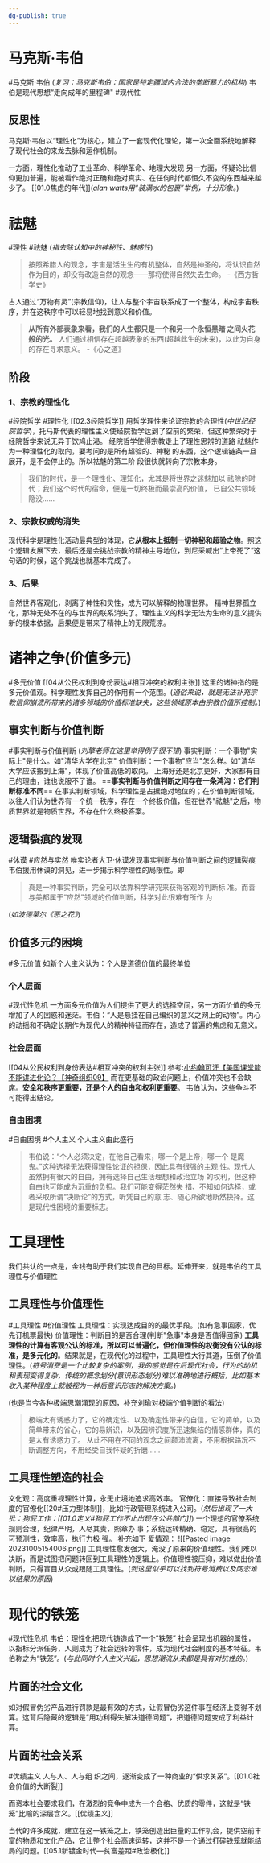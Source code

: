```yaml
---
dg-publish: true
---
```


# 马克斯·韦伯
#马克斯·韦伯 
(*复习：马克斯韦伯：国家是特定疆域内合法的垄断暴力的机构*)
韦伯是现代思想“走向成年的里程碑"
#现代性 
## 反思性
马克斯·韦伯以“理性化”为核心，建立了一套现代化理论，第一次全面系统地解释了现代社会的来龙去脉和运作机制。

一方面，理性化推动了工业革命、科学革命、地理大发现
另一方面，怀疑论比信仰更加普遍，能被看作绝对正确和绝对真实、在任何时代都恒久不变的东西越来越少了。
[[01.0焦虑的年代]](*alan watts用“装满水的包裹”举例，十分形象。*)
# 祛魅
#理性 #祛魅
(*指去除认知中的神秘性、魅惑性*)
>按照希腊人的观念，宇宙是活生生的有机整体，自然是神圣的，将认识自然作为目的，却没有改造自然的观念——那将使得自然失去生命。  -《西方哲学史》

古人通过“万物有灵”(宗教信仰)，让人与整个宇宙联系成了一个整体，构成宇宙秩序，并在这秩序中可以轻易地找到意义和价值。
>**从所有外部表象来看，我们的⼈⽣都只是⼀个和另⼀个永恒⿊暗 之间⽕花般的光。**
人们通过相信存在超越表象的东西(超越此生的未来)，以此为自身的存在寻求意义。              -《心之道》
## 阶段
### 1、宗教的理性化
#经院哲学 #理性化
[[02.3经院哲学]]
用哲学理性来论证宗教的合理性(*中世纪经院哲学*)，托马斯代表的理性主义使经院哲学达到了空前的繁荣，但这种繁荣对于经院哲学来说无异于饮鸠止渴。
经院哲学使得宗教走上了理性思辨的道路
祛魅作为⼀种理性化的取向，要考问的是所有超验的、神秘 的东⻄，这个逻辑链条⼀旦展开，是不会停⽌的。所以袪魅的第⼆阶 段很快就转向了宗教本⾝。
>我们的时代，是⼀个理性化、理知化，尤其是将世界之迷魅加以 祛除的时代；我们这个时代的宿命，便是⼀切终极⽽最崇⾼的价值， 已⾃公共领域隐没……

### 2、宗教权威的消失
现代科学是理性化活动最典型的体现，它**从根本上抵制一切神秘和超验之物**。照这个逻辑发展下去，最后还是会挑战宗教的精神主导地位，到尼采喊出“上帝死了”这句话的时候，这个挑战也就基本完成了。

### 3、后果
自然世界客观化，剥离了神性和灵性，成为可以解释的物理世界。
精神世界孤立化，那种无处不在的与世界的联系消失了。理性主义的科学无法为生命的意义提供新的根本依据，后果便是带来了精神上的无限荒凉。
# 诸神之争(价值多元)
#多元价值 
[[04从公民权利到身份表达#相互冲突的权利主张]]
这里的诸神指的是多元价值观。科学理性发挥自己的作用有一个范围。(*通俗来说，就是无法补充宗教信仰崩溃所带来的诸多领域的价值标准缺失，这些领域原本由宗教价值所控制。*)
## **事实判断与价值判断**
#事实判断与价值判断
(*刘擎老师在这里举得例子很不错*)
事实判断：一个事物"实际上"是什么。如"清华大学在北京"
价值判断：一个事物"应当"怎么样。如"清华大学应该搬到上海"，体现了价值高低的取向。
上海好还是北京更好，大家都有自己的理由，谁也说服不了谁。
==**事实判断与价值判断之间存在一条鸿沟：它们判断标准不同**==
在事实判断领域，科学理性是占据绝对地位的；在价值判断领域，以往人们认为世界有一个统一秩序，存在一个终极价值，但在世界"祛魅"之后，物质世界就是物质世界，不存在什么终极答案。
## 逻辑裂痕的发现
#休谟 #应然与实然
唯实论者大卫·休谟发现事实判断与价值判断之间的逻辑裂痕
韦伯援用休谟的洞见，进一步揭示科学理性的局限性。即
>真是⼀种事实判断，完全可以依靠科学研究来获得客观的判断标 准。⽽善与美都属于“应然”领域的价值判断，科学对此很难有所作 为

(*如波德莱尔《恶之花》*)
## 价值多元的困境
#多元价值 
如新个人主义认为：个人是道德价值的最终单位
### 个人层面
#现代性危机 
一方面多元价值为人们提供了更大的选择空间，另一方面价值的多元增加了人的困惑和迷茫。韦伯：“人是悬挂在自己编织的意义之网上的动物”。内心的动摇和不确定长期作为现代人的精神特征而存在，造成了普遍的焦虑和无意义。
### 社会层面
[[04从公民权利到身份表达#相互冲突的权利主张]]
参考:[小约翰可汗【美国课堂能不能讲进化论？【神奇组织09】](https://www.bilibili.com/video/BV1dP411474Z/?share_source=copy_web&vd_source=811265940790c5e694ce98760d9186d0)
而在更基础的政治问题上，价值冲突也不会缺席。**安全和秩序更重要，还是个人的自由和权利更重要**。
韦伯认为，这些争斗不可能得出结论。
### 自由困境
#自由困境  #个人主义 
个人主义由此盛行
>⻙伯说：“个⼈必须决定，在他⾃⼰看来，哪⼀个是上帝，哪⼀个 是魔⿁。”这种选择⽆法获得理性论证的担保，因此具有很强的主观 性。现代⼈虽然拥有很⼤的⾃由，拥有选择⾃⼰⽣活理想和政治⽴场 的权利，但这种⾃由也可能成为沉重的负担。我们可能变得茫然失 措、不知如何选择，或者采取所谓“决断论”的⽅式，听凭⾃⼰的意 志、随⼼所欲地断然抉择。这是现代性困境的重要标志。

# 工具理性
我们共认的一点是，金钱有助于我们实现自己的目标。延伸开来，就是韦伯的工具理性与价值理性
## 工具理性与价值理性
#工具理性 #价值理性 
工具理性：实现达成目的的最优手段。(如有急事回家，优先订机票最快)
价值理性：判断目的是否合理(判断"急事"本身是否值得回家)
**工具理性的计算有客观公认的标准，所以可以普遍化，但价值理性的权衡没有公认的标准，是多元化的**。结果就是，在现代化的过程中，工具理性大行其道，压倒了价值理性。(*符号消费是一个比较复杂的案例，我的感觉是在后现代社会，行为的动机和表现变得复杂，传统的概念划分(意识形态划分)难以准确地进行概括，比如基本收入某种程度上就被视为一种后意识形态的解决方案。*)

(也是当今各种极端思潮涌现的原因，补充刘瑜对极端价值判断的看法)
>极端太有诱惑力了，它的确定性、以及确定性带来的自信，它的简单，以及简单带来的省心，它的易辨识，以及因辨识度所迅速集结的情感群体，真的是太有诱惑力了。 从此不用在不同的观念之间颠沛流离，不用根据路况不断调整方向，不用经受自我怀疑的折磨……

## 工具理性塑造的社会
文化观：高度重视理性计算，永无止境地追求高效率。
官僚化：直接导致社会制度的官僚化[[20#压力型体制]]，比如行政管理系统进入公司。(*然后出现了一大批：狗屁工作：[[01.0定义#狗屁工作不止出现在公共部门]]*)
⼀个理想的官僚系统规则合理，纪律严明，⼈尽其责，照章办 事；系统运转精确、稳定，具有很⾼的可预测性，效率⾼，执⾏⼒极 强。
补充如下
爱情观：
![[Pasted image 20231005154006.png]]
工具理性愈发强大，淹没了原来的价值理性。我们难以决断，而是试图把问题转回到工具理性的逻辑上。价值理性被压抑，难以做出价值判断，只得盲目从众或跟随工具理性。(*到这里似乎可以找到符号消费以及网恋难以结果的原因*)
# 现代的铁笼
#现代性危机 
韦伯：理性化把现代铸造成了一个“铁笼”
社会呈现出机器的属性，以指标分派任务，人则成为了社会运转的零件，成为现代社会制度的基本特征。韦伯称之为“铁笼”。(*与此同时个人主义兴起，思想潮流从来都是具有对抗性的。*)
## 片面的社会文化
如对假冒伪劣产品进行罚款是最有效的方式，让假冒伪劣这件事在经济上变得不划算。这背后隐藏的逻辑是“用功利得失解决道德问题”，把道德问题变成了利益计算。
## 片面的社会关系
#优绩主义
⼈与⼈、⼈与组 织之间，逐渐变成了⼀种商业的“供求关系”。[[01.0社会价值的大断裂]]

而资本社会要求我们，在激烈的竞争中成为一个合格、优质的零件，这就是“铁笼”比喻的深层含义。[[优绩主义]]

当代的许多成就，建立在这一铁笼之上，铁笼创造出巨量的工作机会，提供空前丰富的物质和文化产品，它让整个社会高速运转，这并不是一个通过打碎铁笼就能结局的问题。[[05.1新镀金时代—贫富差距#政治极化]]

